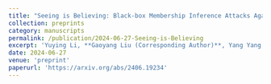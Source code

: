 ```yaml
---
title: "Seeing is Believing: Black-box Membership Inference Attacks Against Retrieval Augmented Generation"
collection: preprints
category: manuscripts
permalink: /publication/2024-06-27-Seeing-is-Believing
excerpt: 'Yuying Li, **Gaoyang Liu (Corresponding Author)**, Yang Yang, Chen Wang'
date: 2024-06-27
venue: 'preprint'
paperurl: 'https://arxiv.org/abs/2406.19234'
---
```

